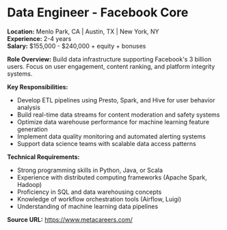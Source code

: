 # Data Engineer - Facebook Core

**Location:** Menlo Park, CA | Austin, TX | New York, NY  
**Experience:** 2-4 years  
**Salary:** $155,000 - $240,000 + equity + bonuses

**Role Overview:**
Build data infrastructure supporting Facebook's 3 billion users. Focus on user engagement, content ranking, and platform integrity systems.

**Key Responsibilities:**
- Develop ETL pipelines using Presto, Spark, and Hive for user behavior analysis
- Build real-time data streams for content moderation and safety systems
- Optimize data warehouse performance for machine learning feature generation
- Implement data quality monitoring and automated alerting systems
- Support data science teams with scalable data access patterns

**Technical Requirements:**
- Strong programming skills in Python, Java, or Scala
- Experience with distributed computing frameworks (Apache Spark, Hadoop)
- Proficiency in SQL and data warehousing concepts
- Knowledge of workflow orchestration tools (Airflow, Luigi)
- Understanding of machine learning data pipelines

**Source URL:** https://www.metacareers.com/